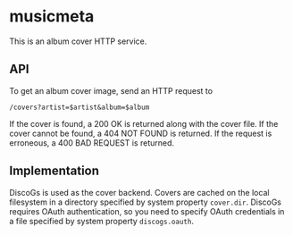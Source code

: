 # musicmeta

This is an album cover HTTP service.

## API

To get an album cover image, send an HTTP request to

    /covers?artist=$artist&album=$album
    
If the cover is found, a 200 OK is returned along with the cover file. If the cover cannot be found, a 404 NOT FOUND is
returned. If the request is erroneous, a 400 BAD REQUEST is returned.

## Implementation

DiscoGs is used as the cover backend. Covers are cached on the local filesystem in a directory specified by system 
property ```cover.dir```. DiscoGs requires OAuth authentication, so you need to specify OAuth credentials in a file 
specified by system property ```discogs.oauth```.
